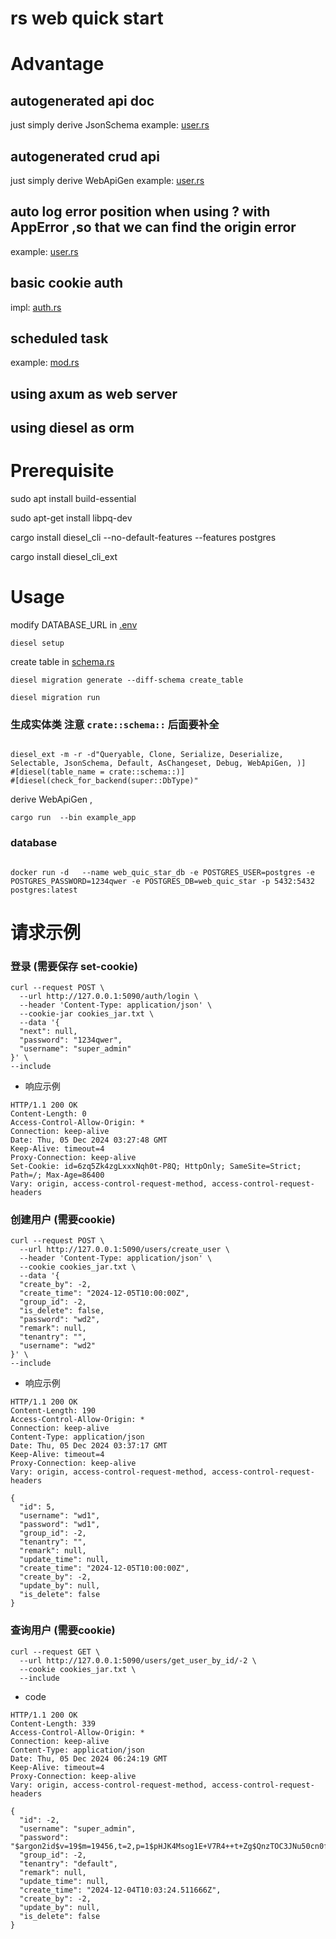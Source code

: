 # rs web quick start

# Advantage
## autogenerated api doc
just simply derive JsonSchema
example: [user.rs](src/db_models/user.rs)

## autogenerated crud api
just simply derive WebApiGen
example: [user.rs](src/db_models/user.rs)

## auto log error position when using ? with AppError ,so that we can find the origin error
example: [user.rs](src/db_models/user.rs)

## basic cookie auth
impl: [auth.rs](src/api_router/auth.rs)


## scheduled task
example: [mod.rs](src/scheduled_task/mod.rs)

## using axum as web server

## using diesel as orm


# Prerequisite

sudo apt install build-essential

sudo apt-get install libpq-dev

cargo install diesel_cli --no-default-features --features postgres

cargo install diesel_cli_ext

# Usage

modify DATABASE_URL in [.env](.env)
```shell
diesel setup
```

create table in [schema.rs](src/schema.rs)

```shell
diesel migration generate --diff-schema create_table

diesel migration run

```

### 生成实体类 注意 `crate::schema::` 后面要补全
```shell

diesel_ext -m -r -d"Queryable, Clone, Serialize, Deserialize, Selectable, JsonSchema, Default, AsChangeset, Debug, WebApiGen, )]
#[diesel(table_name = crate::schema::)]
#[diesel(check_for_backend(super::DbType)"

```

derive     WebApiGen ,

```shell
cargo run  --bin example_app
```


### database
```shell

docker run -d   --name web_quic_star_db -e POSTGRES_USER=postgres -e POSTGRES_PASSWORD=1234qwer -e POSTGRES_DB=web_quic_star -p 5432:5432 postgres:latest

```

# 请求示例

### 登录 (需要保存 set-cookie)
```shell
curl --request POST \
  --url http://127.0.0.1:5090/auth/login \
  --header 'Content-Type: application/json' \
  --cookie-jar cookies_jar.txt \
  --data '{
  "next": null,
  "password": "1234qwer",
  "username": "super_admin"
}' \
--include
```

- 响应示例
```shell
HTTP/1.1 200 OK
Content-Length: 0
Access-Control-Allow-Origin: *
Connection: keep-alive
Date: Thu, 05 Dec 2024 03:27:48 GMT
Keep-Alive: timeout=4
Proxy-Connection: keep-alive
Set-Cookie: id=6zq5Zk4zgLxxxNqh0t-P8Q; HttpOnly; SameSite=Strict; Path=/; Max-Age=86400
Vary: origin, access-control-request-method, access-control-request-headers

```

### 创建用户 (需要cookie)
```shell
curl --request POST \
  --url http://127.0.0.1:5090/users/create_user \
  --header 'Content-Type: application/json' \
  --cookie cookies_jar.txt \
  --data '{
  "create_by": -2,
  "create_time": "2024-12-05T10:00:00Z",
  "group_id": -2,
  "is_delete": false,
  "password": "wd2",
  "remark": null,
  "tenantry": "",
  "username": "wd2"
}' \
--include
```

- 响应示例
```shell
HTTP/1.1 200 OK
Content-Length: 190
Access-Control-Allow-Origin: *
Connection: keep-alive
Content-Type: application/json
Date: Thu, 05 Dec 2024 03:37:17 GMT
Keep-Alive: timeout=4
Proxy-Connection: keep-alive
Vary: origin, access-control-request-method, access-control-request-headers

{
  "id": 5,
  "username": "wd1",
  "password": "wd1",
  "group_id": -2,
  "tenantry": "",
  "remark": null,
  "update_time": null,
  "create_time": "2024-12-05T10:00:00Z",
  "create_by": -2,
  "update_by": null,
  "is_delete": false
}

```

### 查询用户 (需要cookie)

```shell
curl --request GET \
  --url http://127.0.0.1:5090/users/get_user_by_id/-2 \
  --cookie cookies_jar.txt \
  --include

```

- code

```shell
HTTP/1.1 200 OK
Content-Length: 339
Access-Control-Allow-Origin: *
Connection: keep-alive
Content-Type: application/json
Date: Thu, 05 Dec 2024 06:24:19 GMT
Keep-Alive: timeout=4
Proxy-Connection: keep-alive
Vary: origin, access-control-request-method, access-control-request-headers

{
  "id": -2,
  "username": "super_admin",
  "password": "$argon2id$v=19$m=19456,t=2,p=1$pHJK4Msog1E+V7R4++t+Zg$QnzTOC3JNu50cn0fJcdO5P33WnUUeQRK3oa9M054nko",
  "group_id": -2,
  "tenantry": "default",
  "remark": null,
  "update_time": null,
  "create_time": "2024-12-04T10:03:24.511666Z",
  "create_by": -2,
  "update_by": null,
  "is_delete": false
}

```

